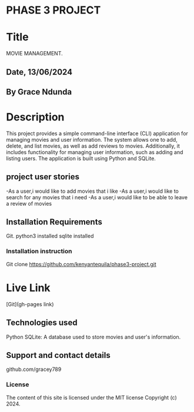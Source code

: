 # PHASE 3 PROJECT
# Title 
MOVIE MANAGEMENT.

## Date, 13/06/2024

## By Grace Ndunda

# Description
This project provides a simple command-line interface (CLI) application for managing movies and user information. The system allows one to add, delete, and list movies, as well as add reviews to movies. Additionally, it includes functionality for managing user information, such as adding and listing users. The application is built using Python and SQLite.

## project user stories
-As a user,i would like to add movies that i like
-As a user,i would like to search for any movies that i need
-As a user,i would like to be able to leave a review of movies

## Installation Requirements
Git.
python3 installed
sqlite installed


### Installation instruction

Git clone https://github.com/kenyantequila/phase3-project.git
 

# Live Link
[Git](gh-pages link)

## Technologies used
Python
SQLite: A database used to store movies and user's information.

## Support and contact details
github.com/gracey789 

### License
The content of this site is licensed under the MIT license
Copyright (c) 2024.